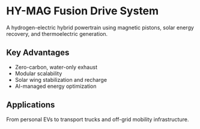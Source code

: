 # HY-MAG Fusion Drive System

A hydrogen-electric hybrid powertrain using magnetic pistons, solar energy recovery, and thermoelectric generation.

## Key Advantages
- Zero-carbon, water-only exhaust
- Modular scalability
- Solar wing stabilization and recharge
- AI-managed energy optimization

## Applications
From personal EVs to transport trucks and off-grid mobility infrastructure.
